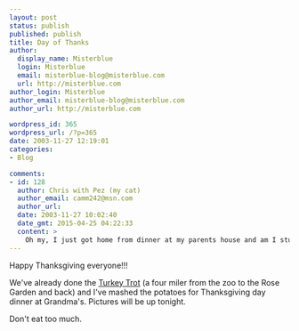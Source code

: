 ```yaml
---
layout: post
status: publish
published: publish
title: Day of Thanks
author:
  display_name: Misterblue
  login: Misterblue
  email: misterblue-blog@misterblue.com
  url: http://misterblue.com
author_login: Misterblue
author_email: misterblue-blog@misterblue.com
author_url: http://misterblue.com

wordpress_id: 365
wordpress_url: /?p=365
date: 2003-11-27 12:19:01
categories:
- Blog

comments:
- id: 128
  author: Chris with Pez (my cat)
  author_email: camm242@msn.com
  author_url: 
  date: 2003-11-27 10:02:40
  date_gmt: 2015-04-25 04:22:33
  content: >
    Oh my, I just got home from dinner at my parents house and am I stuffed! I had the infamous "just one more bite and that's all" syndrom happening tonight. =) Happy Thanksgiving to you and your family. Oh yeah, I'm really looking forward to seeing the ChristmasCam! =)
---
```

<p>
Happy Thanksgiving everyone!!!
</p>
<p>
We've already done the
<a href="http://www.orrc.net/Docs/Races/Turkey_Trot/">Turkey Trot</a>
(a four miler from the zoo to the Rose Garden and back)
and I've mashed the potatoes for Thanksgiving day dinner at Grandma's.
Pictures will be up tonight.
</p>
<p>
Don't eat too much.
</p>

